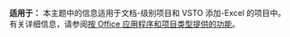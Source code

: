   **适用于：** 本主题中的信息适用于文档\-级别项目和 VSTO 添加\-Excel 的项目中。 有关详细信息，请参阅[按 Office 应用程序和项目类型提供的功能](../../vsto/features-available-by-office-application-and-project-type.md)。

  